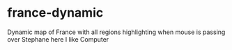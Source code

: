 # france-dynamic
Dynamic map of France with all regions highlighting when mouse is passing over
Stephane here I like Computer
